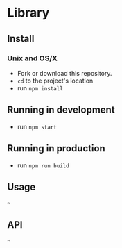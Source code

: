 # Library

## Install
### Unix and OS/X
- Fork or download this repository.
- `cd` to the project's location
- run `npm install`

## Running in development
- run `npm start`

## Running in production
- run `npm run build`


## Usage
``` js
~
```
## API

``` js
~
```
